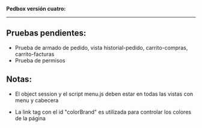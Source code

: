 **Pedbox versión cuatro:**

---

## Pruebas pendientes: 
- Prueba de armado de pedido, vista historial-pedido, carrito-compras, carrito-facturas
- Prueba de permisos 

## Notas: 
- El object session y el script menu.js deben estar en todas las vistas con menu y cabecera

  <!-- 
    let session = `<%- JSON.stringify(session) %>`;
        session = JSON.parse(session); 
  -->

  <!-- 
    <script src="/js/menu.js"></script> 
  -->

- La link tag con el id "colorBrand" es utilizada para controlar los colores de la página

  <!-- 
    <link rel="stylesheet" href="" id="colorBrand">
  -->

